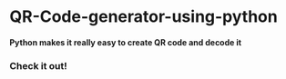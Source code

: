 # QR-Code-generator-using-python
#### Python makes it really easy to create QR code and decode it <br>
### Check it out!
